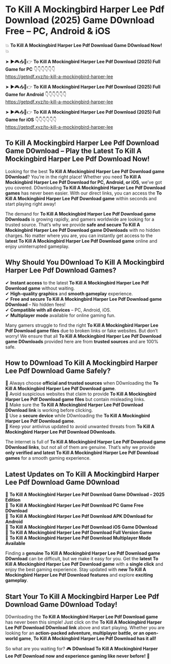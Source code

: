 # To Kill A Mockingbird Harper Lee Pdf Download (2025) Game D0wnload Free – PC, Android & iOS

💥 **To Kill A Mockingbird Harper Lee Pdf Download Game D0wnload Now!** 💥  

➤ ►🎮📥📱👉 **To Kill A Mockingbird Harper Lee Pdf Download (2025) Full Game for PC** 👇👇👇👇👇👇  
https://getpdf.xyz/to-kill-a-mockingbird-harper-lee  

➤ ►🎮📥📱👉 **To Kill A Mockingbird Harper Lee Pdf Download (2025) Full Game for Android** 👇👇👇👇👇👇  
https://getpdf.xyz/to-kill-a-mockingbird-harper-lee  

➤ ►🎮📥📱👉 **To Kill A Mockingbird Harper Lee Pdf Download (2025) Full Game for iOS** 👇👇👇👇👇👇  
https://getpdf.xyz/to-kill-a-mockingbird-harper-lee  

## To Kill A Mockingbird Harper Lee Pdf Download Game D0wnload – Play the Latest To Kill A Mockingbird Harper Lee Pdf Download Now!

Looking for the best **To Kill A Mockingbird Harper Lee Pdf Download game D0wnload**? You’re in the right place! Whether you need **To Kill A Mockingbird Harper Lee Pdf Download for PC, Android, or iOS**, we’ve got you covered. D0wnloading **To Kill A Mockingbird Harper Lee Pdf Download games** has never been easier. With our direct links, you can access the **To Kill A Mockingbird Harper Lee Pdf Download game** within seconds and start playing right away!  

The demand for **To Kill A Mockingbird Harper Lee Pdf Download game D0wnloads** is growing rapidly, and gamers worldwide are looking for a trusted source. That’s why we provide **safe and secure To Kill A Mockingbird Harper Lee Pdf Download game D0wnloads** with no hidden charges. No matter where you are, you can instantly get access to the **latest To Kill A Mockingbird Harper Lee Pdf Download game** online and enjoy uninterrupted gameplay.  

## **Why Should You D0wnload To Kill A Mockingbird Harper Lee Pdf Download Games?**  

✔ **Instant access** to the latest **To Kill A Mockingbird Harper Lee Pdf Download game** without waiting.  
✔ **High-quality graphics** and **smooth gameplay** experience.  
✔ **Free and secure To Kill A Mockingbird Harper Lee Pdf Download game D0wnload** – No hidden fees!  
✔ **Compatible with all devices** – PC, Android, iOS.  
✔ **Multiplayer mode** available for online gaming fun.  

Many gamers struggle to find the right **To Kill A Mockingbird Harper Lee Pdf Download game files** due to broken links or fake websites. But don’t worry! We ensure that all **To Kill A Mockingbird Harper Lee Pdf Download game D0wnloads** provided here are from **trusted sources** and are 100% safe.  

## **How to D0wnload To Kill A Mockingbird Harper Lee Pdf Download Game Safely?**  

📌 Always choose **official and trusted sources** when D0wnloading the **To Kill A Mockingbird Harper Lee Pdf Download game**.  
📌 Avoid suspicious websites that claim to provide **To Kill A Mockingbird Harper Lee Pdf Download game files** but contain misleading links.  
📌 Make sure the **To Kill A Mockingbird Harper Lee Pdf Download D0wnload link** is working before clicking.  
📌 Use a **secure device** while D0wnloading the **To Kill A Mockingbird Harper Lee Pdf Download game**.  
📌 Keep your antivirus updated to avoid unwanted threats from **To Kill A Mockingbird Harper Lee Pdf Download D0wnloads**.  

The internet is full of **To Kill A Mockingbird Harper Lee Pdf Download game D0wnload links**, but not all of them are genuine. That’s why we provide **only verified and latest To Kill A Mockingbird Harper Lee Pdf Download games** for a smooth gaming experience.  

## **Latest Updates on To Kill A Mockingbird Harper Lee Pdf Download Game D0wnload**  

🔹 **To Kill A Mockingbird Harper Lee Pdf Download Game D0wnload – 2025 Edition**  
🔹 **To Kill A Mockingbird Harper Lee Pdf Download PC Game Free D0wnload**  
🔹 **To Kill A Mockingbird Harper Lee Pdf Download APK D0wnload for Android**  
🔹 **To Kill A Mockingbird Harper Lee Pdf Download iOS Game D0wnload**  
🔹 **To Kill A Mockingbird Harper Lee Pdf Download Full Version Game**  
🔹 **To Kill A Mockingbird Harper Lee Pdf Download Multiplayer Mode Available**  

Finding a **genuine To Kill A Mockingbird Harper Lee Pdf Download game D0wnload** can be difficult, but we make it easy for you. Get the **latest To Kill A Mockingbird Harper Lee Pdf Download game** with a **single click** and enjoy the best gaming experience. Stay updated with **new To Kill A Mockingbird Harper Lee Pdf Download features** and explore **exciting gameplay**.  

## **Start Your To Kill A Mockingbird Harper Lee Pdf Download Game D0wnload Today!**  

D0wnloading the **To Kill A Mockingbird Harper Lee Pdf Download game** has never been this simple! Just click on the **To Kill A Mockingbird Harper Lee Pdf Download D0wnload link** above and start playing. Whether you are looking for an **action-packed adventure, multiplayer battle, or an open-world game**, **To Kill A Mockingbird Harper Lee Pdf Download has it all!**  

So what are you waiting for? 🎮 **D0wnload To Kill A Mockingbird Harper Lee Pdf Download now and experience gaming like never before!** 🚀  